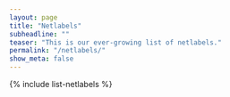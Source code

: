 ```yaml
---
layout: page
title: "Netlabels"
subheadline: ""
teaser: "This is our ever-growing list of netlabels."
permalink: "/netlabels/"
show_meta: false
---
```

{% include list-netlabels %}
